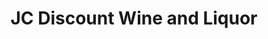 ---
title: "JC Discount Wine and Liquor"
url: /schenectady/jc-discount-wine-and-liquor/
shop: Spirituosen
---